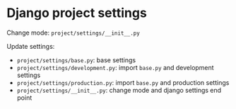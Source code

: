 # Django project settings

Change mode: `project/settings/__init__.py`

Update settings:

- `project/settings/base.py`: base settings
- `project/settings/development.py`: import `base.py` and development settings
- `project/settings/production.py`: import `base.py` and production settings
- `project/settings/__init__.py`: change mode and django settings end point
